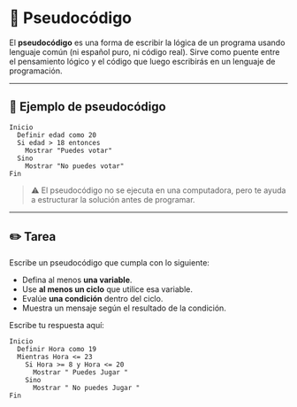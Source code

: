 
# 🔧 Pseudocódigo

El **pseudocódigo** es una forma de escribir la lógica de un programa usando lenguaje común (ni español puro, ni código real). Sirve como puente entre el pensamiento lógico y el código que luego escribirás en un lenguaje de programación.

---

## 📝 Ejemplo de pseudocódigo

```text
Inicio
  Definir edad como 20
  Si edad > 18 entonces
    Mostrar "Puedes votar"
  Sino
    Mostrar "No puedes votar"
Fin
```

> ⚠️ El pseudocódigo no se ejecuta en una computadora, pero te ayuda a estructurar la solución antes de programar.

---

## ✏️ Tarea

Escribe un pseudocódigo que cumpla con lo siguiente:

- Defina al menos **una variable**.
- Use **al menos un ciclo** que utilice esa variable.
- Evalúe **una condición** dentro del ciclo.
- Muestra un mensaje según el resultado de la condición.

Escribe tu respuesta aquí:

```text
Inicio
  Definir Hora como 19
  Mientras Hora <= 23
    Si Hora >= 8 y Hora <= 20
      Mostrar " Puedes Jugar "
    Sino
      Mostrar " No puedes Jugar "
Fin
```